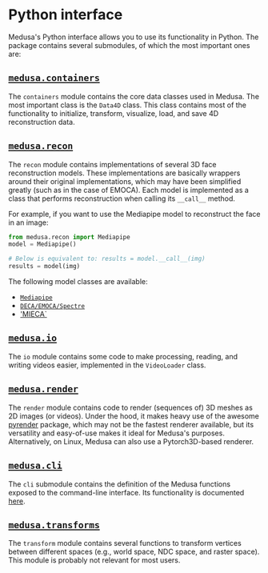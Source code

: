 # Python interface

Medusa's Python interface allows you to use its functionality in Python. The package
contains several submodules, of which the most important ones are:

## [`medusa.containers`](./python/containers/index)

The `containers` module contains the core data classes used in Medusa. The most important class
is the `Data4D` class. This class contains most of the functionality to initialize,
transform, visualize, load, and save 4D reconstruction data.

## [`medusa.recon`](./python/recon/index)

The `recon` module contains implementations of several 3D face reconstruction models.
These implementations are basically wrappers around their original implementations,
which may have been simplified greatly (such as in the case of EMOCA). Each model is
implemented as a class that performs reconstruction when calling its `__call__` method.

For example, if you want to use the Mediapipe model to reconstruct the face in an image:

```python
from medusa.recon import Mediapipe
model = Mediapipe()

# Below is equivalent to: results = model.__call__(img)
results = model(img)
```

The following model classes are available:

* [`Mediapipe`](./python/recon/mpipe/index)
* [`DECA/EMOCA/Spectre`](./python/recon/flame/deca/index)
* ['MIECA`](./python/recon/flame/mica/index)

## [`medusa.io`](./python/io/index)

The `io` module contains some code to make processing, reading, and writing videos
easier, implemented in the `VideoLoader` class.

## [`medusa.render`](./python/render/index)

The `render` module contains code to render (sequences of) 3D meshes as 2D images
(or videos). Under the hood, it makes heavy use of the awesome [pyrender](https://pyrender.readthedocs.io/)
package, which may not be the fastest renderer available, but its versatility and easy-of-use
makes it ideal for Medusa's purposes. Alternatively, on Linux, Medusa can also use
a Pytorch3D-based renderer.

## [`medusa.cli`](./cli)

The `cli` submodule contains the definition of the Medusa functions exposed to the
command-line interface. Its functionality is documented [here](./cli).

## [`medusa.transforms`](./python/transforms/index)

The `transform` module contains several functions to transform vertices between
different spaces (e.g., world space, NDC space, and raster space). This module is probably
not relevant for most users.
